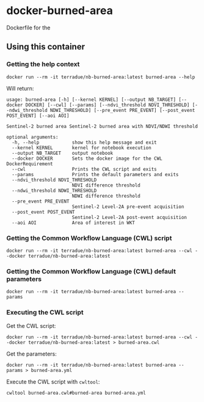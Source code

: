 # docker-burned-area

Dockerfile for the 

## Using this container

### Getting the help context

```console
docker run --rm -it terradue/nb-burned-area:latest burned-area --help
```

Will return:

```
usage: burned-area [-h] [--kernel KERNEL] [--output NB_TARGET] [--docker DOCKER] [--cwl] [--params] [--ndvi_threshold NDVI_THRESHOLD] [--ndwi_threshold NDWI_THRESHOLD] [--pre_event PRE_EVENT] [--post_event POST_EVENT] [--aoi AOI]

Sentinel-2 burned area Sentinel-2 burned area with NDVI/NDWI threshold

optional arguments:
  -h, --help            show this help message and exit
  --kernel KERNEL       kernel for notebook execution
  --output NB_TARGET    output notebook
  --docker DOCKER       Sets the docker image for the CWL DockerRequirement
  --cwl                 Prints the CWL script and exits
  --params              Prints the default parameters and exits
  --ndvi_threshold NDVI_THRESHOLD
                        NDVI difference threshold
  --ndwi_threshold NDWI_THRESHOLD
                        NDWI difference threshold
  --pre_event PRE_EVENT
                        Sentinel-2 Level-2A pre-event acquisition
  --post_event POST_EVENT
                        Sentinel-2 Level-2A post-event acquisition
  --aoi AOI             Area of interest in WKT
  ```
  
### Getting the Common Workflow Language (CWL) script

```console
docker run --rm -it terradue/nb-burned-area:latest burned-area --cwl --docker terradue/nb-burned-area:latest
```
### Getting the Common Workflow Language (CWL) default parameters 

```console
docker run --rm -it terradue/nb-burned-area:latest burned-area --params
```

### Executing the CWL script

Get the CWL script:

```console
docker run --rm -it terradue/nb-burned-area:latest burned-area --cwl --docker terradue/nb-burned-area:latest > burned-area.cwl
```

Get the parameters:

```console
docker run --rm -it terradue/nb-burned-area:latest burned-area --params > burned-area.yml
```

Execute the CWL script with `cwltool`:

```console
cwltool burned-area.cwl#burned-area burned-area.yml
```

